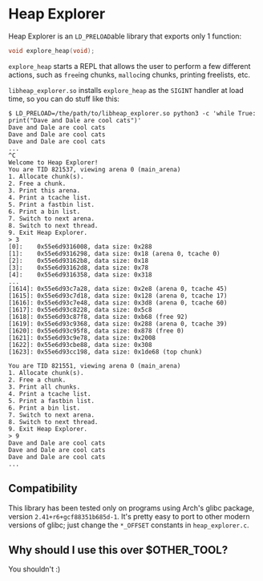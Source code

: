 # Heap Explorer

Heap Explorer is an `LD_PRELOAD`able library that exports only 1 function:
```C
void explore_heap(void);
```

`explore_heap` starts a REPL that allows the user to perform a few different actions, such as `free`ing chunks, `malloc`ing chunks, printing freelists, etc.

`libheap_explorer.so` installs `explore_heap` as the `SIGINT` handler at load time, so you can do stuff like this:
```
$ LD_PRELOAD=/the/path/to/libheap_explorer.so python3 -c 'while True: print("Dave and Dale are cool cats")'
Dave and Dale are cool cats
Dave and Dale are cool cats
Dave and Dale are cool cats
...
^C
Welcome to Heap Explorer!
You are TID 821537, viewing arena 0 (main_arena)
1. Allocate chunk(s).
2. Free a chunk.
3. Print this arena.
4. Print a tcache list.
5. Print a fastbin list.
6. Print a bin list.
7. Switch to next arena.
8. Switch to next thread.
9. Exit Heap Explorer.
> 3
[0]:	0x55e6d9316008, data size: 0x288
[1]:	0x55e6d9316298, data size: 0x18 (arena 0, tcache 0)
[2]:	0x55e6d93162b8, data size: 0x18
[3]:	0x55e6d93162d8, data size: 0x78
[4]:	0x55e6d9316358, data size: 0x318
...
[1614]:	0x55e6d93c7a28, data size: 0x2e8 (arena 0, tcache 45)
[1615]:	0x55e6d93c7d18, data size: 0x128 (arena 0, tcache 17)
[1616]:	0x55e6d93c7e48, data size: 0x3d8 (arena 0, tcache 60)
[1617]:	0x55e6d93c8228, data size: 0x5c8
[1618]:	0x55e6d93c87f8, data size: 0xb68 (free 92)
[1619]:	0x55e6d93c9368, data size: 0x288 (arena 0, tcache 39)
[1620]:	0x55e6d93c95f8, data size: 0x878 (free 0)
[1621]:	0x55e6d93c9e78, data size: 0x2008
[1622]:	0x55e6d93cbe88, data size: 0x308
[1623]:	0x55e6d93cc198, data size: 0x1de68 (top chunk)

You are TID 821551, viewing arena 0 (main_arena)
1. Allocate chunk(s).
2. Free a chunk.
3. Print all chunks.
4. Print a tcache list.
5. Print a fastbin list.
6. Print a bin list.
7. Switch to next arena.
8. Switch to next thread.
9. Exit Heap Explorer.
> 9
Dave and Dale are cool cats
Dave and Dale are cool cats
Dave and Dale are cool cats
...
```

## Compatibility

This library has been tested only on programs using Arch's glibc package, version `2.41+r6+gcf88351b685d-1`.
It's pretty easy to port to other modern versions of glibc; just change the `*_OFFSET` constants in `heap_explorer.c`.

## Why should I use this over $OTHER_TOOL?

You shouldn't :)
